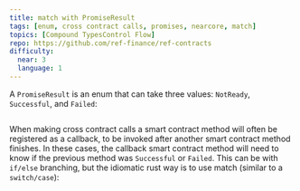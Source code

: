```yaml
---
title: match with PromiseResult
tags: [enum, cross contract calls, promises, nearcore, match]
topics: [Compound TypesControl Flow]
repo: https://github.com/ref-finance/ref-contracts
difficulty:
  near: 3
  language: 1
---
```


A `PromiseResult` is an enum that can take three values: `NotReady`, `Successful`, and `Failed`:

```https://github.com/near/nearcore/blob/354c7a5d24a2fc793573b690852359818860879d/runtime/near-vm-logic/src/types.rs#L34-L43
```

When making cross contract calls a smart contract method will often be registered as a callback, to be invoked after another smart contract method finishes. In these cases, the callback smart contract method will need to know if the previous method was `Successful` or `Failed`. This can be with `if/else` branching, but the idiomatic rust way is to use match (similar to a `switch/case`):

```https://github.com/ref-finance/ref-contracts/blob/2be596669c364265a0c0ec39b67e6c5cc1051fbb/ref-exchange/src/multi_fungible_token.rs#L191-L201
```
